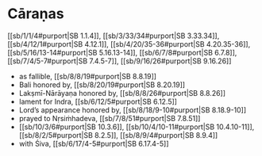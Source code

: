# Cāraṇas

[[sb/1/1/4#purport|SB 1.1.4]], [[sb/3/33/34#purport|SB 3.33.34]], [[sb/4/12/1#purport|SB 4.12.1]], [[sb/4/20/35-36#purport|SB 4.20.35-36]], [[sb/5/16/13-14#purport|SB 5.16.13-14]], [[sb/6/7/8#purport|SB 6.7.8]], [[sb/7/4/5-7#purport|SB 7.4.5-7]], [[sb/9/16/26#purport|SB 9.16.26]]

* as fallible, [[sb/8/8/19#purport|SB 8.8.19]]
* Bali honored by, [[sb/8/20/19#purport|SB 8.20.19]]
* Lakṣmī-Nārāyaṇa honored by, [[sb/8/8/26#purport|SB 8.8.26]]
* lament for Indra, [[sb/6/12/5#purport|SB 6.12.5]]
* Lord’s appearance honored by, [[sb/8/18/9-10#purport|SB 8.18.9-10]]
* prayed to Nṛsiṁhadeva, [[sb/7/8/51#purport|SB 7.8.51]]
*  [[sb/10/3/6#purport|SB 10.3.6]], [[sb/10/4/10-11#purport|SB 10.4.10-11]], [[sb/8/2/5#purport|SB 8.2.5]], [[sb/8/9/4#purport|SB 8.9.4]]
* with Śiva, [[sb/6/17/4-5#purport|SB 6.17.4-5]]
